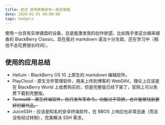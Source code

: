 ```yaml
---
title: 尝试 使用黑莓发布一条部落格
date: 2020-01-01 00:00:00
tags: Gadgets
---
```


使用一台具有实体键盘的设备，总是能激发我的创作欲望。比如我手里这台越来越香的 BlackBerry Classic。现在我对 markdown 语法十分生疏，还在学习中（相信不会花费很长时间）。
<!-- more -->

使用的应用总结
---
+ Helium - BlackBerry OS 10 上原生的 markdown 编辑软件。
+ PlayCloud - 原生文件管理软件，用来上传到博客的 WebDAV。理论上应该是在 BlackBerry World 上收费购买的，但是完整版已经下架了，官网上可以免费下载到完整版。
+ ~~Terms48 - 原生终端软件，执行发布等命令。功能过于简陋，也许能够找到更好的替代品。~~
+ JuiceSSH - 应该是知名的安卓终端软件，在 BBOS 上响应也非常迅速（而且没有经过转制），完美解决 SSH 需求。
